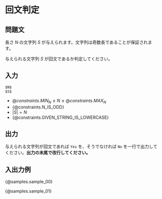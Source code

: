 # 回文判定

## 問題文

長さ $N$ の文字列 $S$ が与えられます。文字列は奇数長であることが保証されます。

与えられる文字列 $S$ が回文であるか判定してください。

## 入力

```
$N$
$S$
```

- ${@constraints.MIN_N} \leq N \leq {@constraints.MAX_N}$
- {@constraints.N_IS_ODD}
- $|S| = N$
- {@constraints.GIVEN_STRING_IS_LOWERCASE}

## 出力

与えられる文字列が回文であれば ``Yes`` を、そうでなければ ``No`` を一行で出力してください。**出力の末尾で改行してください。**

## 入出力例

{@samples.sample_00}

{@samples.sample_01}
